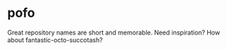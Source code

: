 # pofo
Great repository names are short and memorable. Need inspiration? How about fantastic-octo-succotash?
